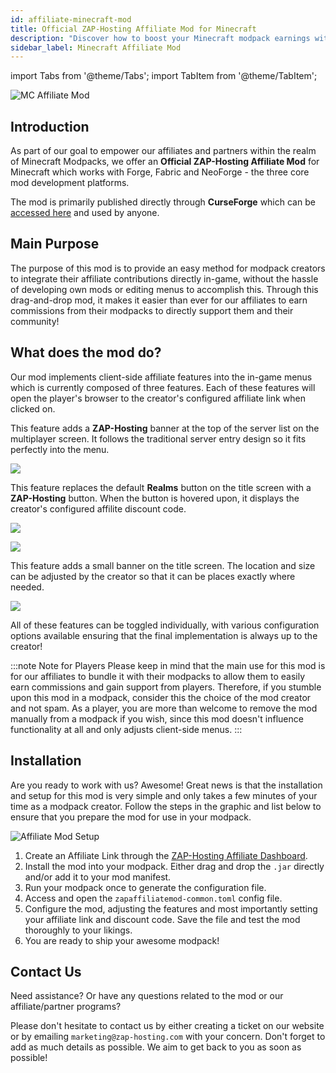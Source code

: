 ```yaml
---
id: affiliate-minecraft-mod
title: Official ZAP-Hosting Affiliate Mod for Minecraft
description: "Discover how to boost your Minecraft modpack earnings with the official ZAP-Hosting Affiliate Mod and support your community → Learn more now"
sidebar_label: Minecraft Affiliate Mod
---
```


import Tabs from '@theme/Tabs';
import TabItem from '@theme/TabItem';

![MC Affiliate Mod](https://screensaver01.zap-hosting.com/index.php/s/di9t3gGemLFL5wk/preview)

## Introduction

As part of our goal to empower our affiliates and partners within the realm of Minecraft Modpacks, we offer an **Official ZAP-Hosting Affiliate Mod** for Minecraft which works with Forge, Fabric and NeoForge - the three core mod development platforms.

The mod is primarily published directly through **CurseForge** which can be [accessed here](https://zap-hosting.com/mc-affiliate-mod) and used by anyone.

## Main Purpose

The purpose of this mod is to provide an easy method for modpack creators to integrate their affiliate contributions directly in-game, without the hassle of developing own mods or editing menus to accomplish this. Through this drag-and-drop mod, it makes it easier than ever for our affiliates to earn commissions from their modpacks to directly support them and their community!

## What does the mod do?

Our mod implements client-side affiliate features into the in-game menus which is currently composed of three features. Each of these features will open the player's browser to the creator's configured affiliate link when clicked on.

<Tabs>
<TabItem value="multiplayer-screen-banner" label="Multiplayer Screen Banner" default>

This feature adds a **ZAP-Hosting** banner at the top of the server list on the multiplayer screen. It follows the traditional server entry design so it fits perfectly into the menu.

![](https://screensaver01.zap-hosting.com/index.php/s/83k2XqLQHrCeXe7/preview)

</TabItem>

<TabItem value="title-screen-realms-button" label="Title Screen Realms Button">

This feature replaces the default **Realms** button on the title screen with a **ZAP-Hosting** button. When the button is hovered upon, it displays the creator's configured affilite discount code.

![](https://screensaver01.zap-hosting.com/index.php/s/wbrB8MnR6Zpi8bm/preview)

![](https://screensaver01.zap-hosting.com/index.php/s/BQxXa5QWfggqJWq/preview)

</TabItem>

<TabItem value="title-screen-banner" label="Title Screen Banner">

This feature adds a small banner on the title screen. The location and size can be adjusted by the creator so that it can be places exactly where needed.

![](https://screensaver01.zap-hosting.com/index.php/s/z3nGnpBQZ2HXSq9/preview)

</TabItem>
</Tabs>

All of these features can be toggled individually, with various configuration options available ensuring that the final implementation is always up to the creator!

:::note Note for Players
Please keep in mind that the main use for this mod is for our affiliates to bundle it with their modpacks to allow them to easily earn commissions and gain support from players. Therefore, if you stumble upon this mod in a modpack, consider this the choice of the mod creator and not spam. As a player, you are more than welcome to remove the mod manually from a modpack if you wish, since this mod doesn't influence functionality at all and only adjusts client-side menus.
:::

## Installation

Are you ready to work with us? Awesome! Great news is that the installation and setup for this mod is very simple and only takes a few minutes of your time as a modpack creator. Follow the steps in the graphic and list below to ensure that you prepare the mod for use in your modpack.

![Affiliate Mod Setup](https://screensaver01.zap-hosting.com/index.php/s/BfdYJpMjGNjBF99/preview)

1) Create an Affiliate Link through the [ZAP-Hosting Affiliate Dashboard](https://zap-hosting.com/en/customer/affiliate/).
2) Install the mod into your modpack. Either drag and drop the `.jar` directly and/or add it to your mod manifest.
3) Run your modpack once to generate the configuration file.
4) Access and open the `zapaffiliatemod-common.toml` config file.
5) Configure the mod, adjusting the features and most importantly setting your affiliate link and discount code. Save the file and test the mod thoroughly to your likings.
6) You are ready to ship your awesome modpack!

## Contact Us

Need assistance? Or have any questions related to the mod or our affiliate/partner programs?

Please don't hesitate to contact us by either creating a ticket on our website or by emailing `marketing@zap-hosting.com` with your concern. Don't forget to add as much details as possible. We aim to get back to you as soon as possible!